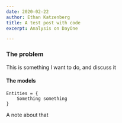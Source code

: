 ```yaml
---
date: 2020-02-22
author: Ethan Katzenberg
title: A test post with code
excerpt: Analysis on DayOne

---
```

### The problem

This is something I want to do, and discuss it

#### The models

    Entities = {
    	Something something
    }

A note about that